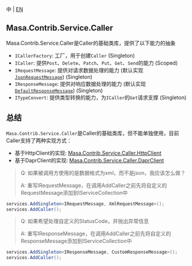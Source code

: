 中 | [EN](README.md)

## Masa.Contrib.Service.Caller

Masa.Contrib.Service.Caller是Caller的基础类库，提供了以下能力的抽象

* `ICallerFactory`: 工厂，用于创建`Caller` (Singleton)
* `ICaller`: 提供`Post`、`Delete`、`Patch`、`Put`、`Get`、`Send`的能力 (Scoped)
* `IRequestMessage`: 提供对请求数据处理的能力 (默认实现[`JsonRequestMessage`](./JsonRequestMessage.cs)) (Singleton)
* `IResponseMessage`: 提供对响应数据处理的能力 (默认实现[`DefaultResponseMessage`](./DefaultResponseMessage.cs)) (Singleton)
* `ITypeConvert`: 提供类型转换的能力，为`ICaller`的`Get`请求支撑 (Singleton)

## 总结

`Masa.Contrib.Service.Caller`是Caller的基础类库，但不能单独使用，目前Caller支持了两种实现方式：

* 基于HttpClient的实现: [Masa.Contrib.Service.Caller.HttpClient](../Masa.Contrib.Service.Caller.HttpClient/README.zh-CN.md)
* 基于DaprClient的实现: [Masa.Contrib.Service.Caller.DaprClient](../Masa.Contrib.Service.Caller.DaprClient/README.zh-CN.md)

> Q: 如果被调用方使用的是数据格式为xml，而不是json，我应该怎么做？
>
> A: 重写IRequestMessage，在调用AddCaller之前先将自定义的RequestMessage添加到IServiceCollection中

  ``` C#
  services.AddSingleton<IRequestMessage, XmlRequestMessage>();
  services.AddCaller();
  ```

> Q: 如果希望处理自定义的StatusCode，并抛出异常信息
>
> A: 重写IResponseMessage，在调用AddCaller之前先将自定义的ResponseMessage添加到IServiceCollection中

  ``` C#
  services.AddSingleton<IResponseMessage, CustomResponseMessage>();
  services.AddCaller();
  ```